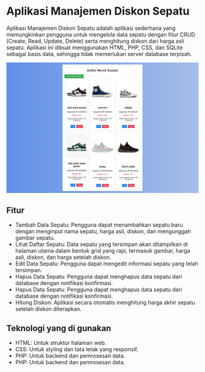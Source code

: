  # Aplikasi Manajemen Diskon Sepatu

 Aplikasi Manajemen Diskon Sepatu adalah aplikasi sederhana yang memungkinkan pengguna untuk mengelola data sepatu dengan fitur CRUD (Create, Read, Update, Delete) serta menghitung diskon dari harga asli sepatu. Aplikasi ini dibuat menggunakan HTML, PHP, CSS, dan SQLite sebagai basis data, sehingga tidak memerlukan server database terpisah.


 <img src="Diskon Sepatu 2.png">

 ## Fitur

  - Tambah Data Sepatu: Pengguna dapat menambahkan sepatu baru dengan menginput nama sepatu, harga asli, diskon, dan mengunggah gambar sepatu.
  - Lihat Daftar Sepatu: Data sepatu yang tersimpan akan ditampilkan di halaman utama dalam bentuk grid yang rapi, termasuk gambar, harga asli, diskon, dan harga setelah diskon.
  - Edit Data Sepatu: Pengguna dapat mengedit informasi sepatu yang telah tersimpan.
  - Hapus Data Sepatu: Pengguna dapat menghapus data sepatu dari database dengan notifikasi konfirmasi.
  - Hapus Data Sepatu: Pengguna dapat menghapus data sepatu dari database dengan notifikasi konfirmasi.
  - Hitung Diskon: Aplikasi secara otomatis menghitung harga akhir sepatu setelah diskon diterapkan.

  ## Teknologi yang di gunakan

  - HTML: Untuk struktur halaman web.
  - CSS: Untuk styling dan tata letak yang responsif.
  - PHP: Untuk backend dan pemrosesan data.
  - PHP: Untuk backend dan pemrosesan data.

